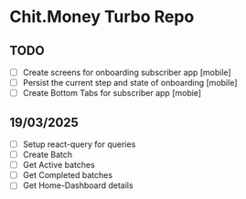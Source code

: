 # Chit.Money Turbo Repo

## TODO

- [ ] Create screens for onboarding subscriber app [mobile]
- [ ] Persist the current step and state of onboarding [mobile]
- [ ] Create Bottom Tabs for subscriber app [mobie]

## 19/03/2025

- [ ] Setup react-query for queries
- [ ] Create Batch
- [ ] Get Active batches
- [ ] Get Completed batches
- [ ] Get Home-Dashboard details

